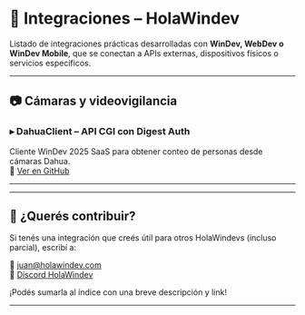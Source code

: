 # 🔌 Integraciones – HolaWindev

Listado de integraciones prácticas desarrolladas con **WinDev, WebDev o WinDev Mobile**, que se conectan a APIs externas, dispositivos físicos o servicios específicos.

---

## 📷 Cámaras y videovigilancia

### ▸ DahuaClient – API CGI con Digest Auth  
Cliente WinDev 2025 SaaS para obtener conteo de personas desde cámaras Dahua.  
🔗 [Ver en GitHub](https://github.com/holawindev/dahuaclient/tree/master)

---

---

## 🧠 ¿Querés contribuir?

Si tenés una integración que creés útil para otros HolaWindevs (incluso parcial), escribí a:

📨 juan@holawindev.com  
💬 [Discord HolaWindev](https://discord.gg/9xDAJ6ugQr)

¡Podés sumarla al índice con una breve descripción y link!

---
